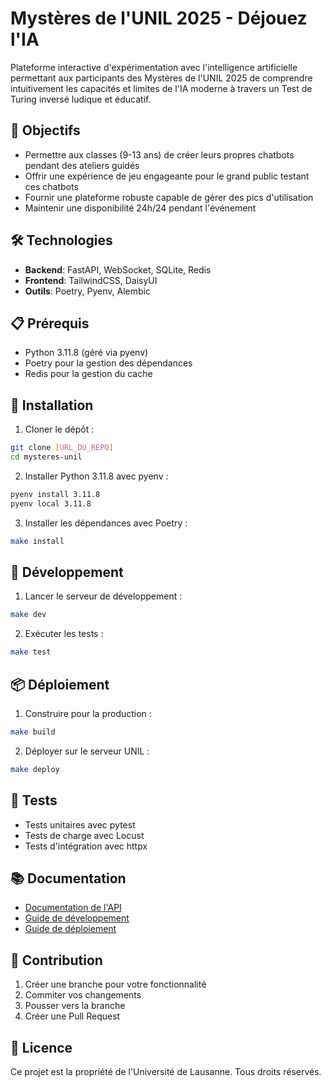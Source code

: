 # Mystères de l'UNIL 2025 - Déjouez l'IA

Plateforme interactive d'expérimentation avec l'intelligence artificielle permettant aux participants des Mystères de l'UNIL 2025 de comprendre intuitivement les capacités et limites de l'IA moderne à travers un Test de Turing inversé ludique et éducatif.

## 🎯 Objectifs

- Permettre aux classes (9-13 ans) de créer leurs propres chatbots pendant des ateliers guidés
- Offrir une expérience de jeu engageante pour le grand public testant ces chatbots
- Fournir une plateforme robuste capable de gérer des pics d'utilisation
- Maintenir une disponibilité 24h/24 pendant l'événement

## 🛠️ Technologies

- **Backend**: FastAPI, WebSocket, SQLite, Redis
- **Frontend**: TailwindCSS, DaisyUI
- **Outils**: Poetry, Pyenv, Alembic

## 📋 Prérequis

- Python 3.11.8 (géré via pyenv)
- Poetry pour la gestion des dépendances
- Redis pour la gestion du cache

## 🚀 Installation

1. Cloner le dépôt :
```bash
git clone [URL_DU_REPO]
cd mysteres-unil
```

2. Installer Python 3.11.8 avec pyenv :
```bash
pyenv install 3.11.8
pyenv local 3.11.8
```

3. Installer les dépendances avec Poetry :
```bash
make install
```

## 🔧 Développement

1. Lancer le serveur de développement :
```bash
make dev
```

2. Exécuter les tests :
```bash
make test
```

## 📦 Déploiement

1. Construire pour la production :
```bash
make build
```

2. Déployer sur le serveur UNIL :
```bash
make deploy
```

## 🧪 Tests

- Tests unitaires avec pytest
- Tests de charge avec Locust
- Tests d'intégration avec httpx

## 📚 Documentation

- [Documentation de l'API](docs/api.md)
- [Guide de développement](docs/development.md)
- [Guide de déploiement](docs/deployment.md)

## 🤝 Contribution

1. Créer une branche pour votre fonctionnalité
2. Commiter vos changements
3. Pousser vers la branche
4. Créer une Pull Request

## 📄 Licence

Ce projet est la propriété de l'Université de Lausanne. Tous droits réservés. 